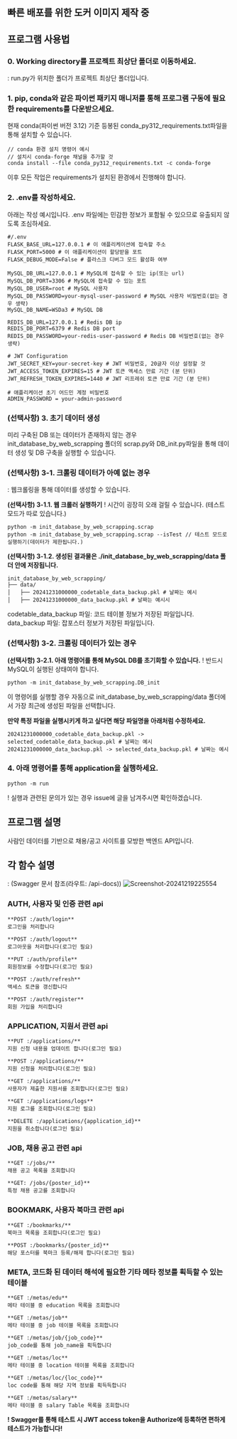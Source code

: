 ## 빠른 배포를 위한 도커 이미지 제작 중


## 프로그램 사용법
### 0. Working directory를 프로젝트 최상단 폴더로 이동하세요.
: run.py가 위치한 폴더가 프로젝트 최상단 폴더입니다.

### 1. pip, conda와 같은 파이썬 패키지 매니저를 통해 프로그램 구동에 필요한 requirements를 다운받으세요.
현재 conda(파이썬 버전 3.12) 기준 등봉된 conda_py312_requirements.txt파일을 통해 설치할 수 있습니다. 
```
// conda 환경 설치 명령어 예시
// 설치시 conda-forge 채널을 추가할 것
conda install --file conda_py312_requirements.txt -c conda-forge
```

이후 모든 작업은 requirements가 설치된 환경에서 진행해야 합니다.

### 2. .env를 작성하세요. 
아래는 작성 예시입니다. .env 파일에는 민감한 정보가 포함될 수 있으므로 유출되지 않도록 조심하세요.
```
#/.env
FLASK_BASE_URL=127.0.0.1 # 이 애플리케이션에 접속할 주소
FLASK_PORT=5000 # 이 애플리케이션이 할당받을 포트
FLASK_DEBUG_MODE=False # 플라스크 디버그 모드 활성화 여부

MySQL_DB_URL=127.0.0.1 # MySQL에 접속할 수 있는 ip(또는 url)
MySQL_DB_PORT=3306 # MySQL에 접속할 수 있는 포트
MySQL_DB_USER=root # MySQL 사용자
MySQL_DB_PASSWORD=your-mysql-user-password # MySQL 사용자 비밀번호(없는 경우 생략)
MySQL_DB_NAME=WSDa3 # MySQL DB

REDIS_DB_URL=127.0.0.1 # Redis DB ip
REDIS_DB_PORT=6379 # Redis DB port
REDIS_DB_PASSWORD=your-redis-user-password # Redis DB 비밀번호(없는 경우 생략)

# JWT Configuration
JWT_SECRET_KEY=your-secret-key # JWT 비밀번호, 20글자 이상 설정할 것
JWT_ACCESS_TOKEN_EXPIRES=15 # JWT 토큰 엑세스 만료 기간 (분 단위)
JWT_REFRESH_TOKEN_EXPIRES=1440 # JWT 리프레쉬 토큰 만료 기간 (분 단위)

# 애플리케이션 초기 어드민 계정 비밀번호
ADMIN_PASSWORD = your-admin-password 
``` 

### (선택사항) 3. 초기 데이터 생성
미리 구축된 DB 또는 데이터가 존재하지 않는 경우 init_database_by_web_scrapping 폴더의 scrap.py와 DB_init.py파일을 통해 데이터 생성 및 DB 구축을 실행할 수 있습니다.

### (선택사항) 3-1. 크롤링 데이터가 아예 없는 경우
: 웹크롤링을 통해 데이터를 생성할 수 있습니다.

**(선택사항) 3-1.1. 웹 크롤러 실행하기**
! 시간이 굉장히 오래 걸릴 수 있습니다. (테스트 모드가 따로 있습니다.)
```
python -m init_database_by_web_scrapping.scrap
python -m init_database_by_web_scrapping.scrap --isTest // 테스트 모드로 실행하기(데이터가 제한됩니다.)
```

**(선택사항) 3-1.2. 생성된 결과물은 ./init_database_by_web_scrapping/data 폴더 안에 저장됩니다.**
```
init_database_by_web_scrapping/
├── data/
│   ├── 20241231000000_codetable_data_backup.pkl # 날짜는 예시
│   ├── 20241231000000_data_backup.pkl # 날짜는 예시시
```
codetable_data_backup 파일: 코드 테이블 정보가 저장된 파일입니다.
data_backup 파일: 잡포스터 정보가 저장된 파일입니다.

### (선택사항) 3-2. 크롤링 데이터가 있는 경우
**(선택사항) 3-2.1. 아래 명령어를 통해 MySQL DB를 초기화할 수 있습니다.**
! 반드시 MySQL이 실행된 상태여야 합니다.
```
python -m init_database_by_web_scrapping.DB_init
```

이 명령어를 실행할 경우 자동으로 init_database_by_web_scrapping/data 폴더에서 가장 최근에 생성된 파일을 선택합니다.

**만약 특정 파일을 실행시키게 하고 싶다면 해당 파일명을 아래처럼 수정하세요.**
```
20241231000000_codetable_data_backup.pkl -> selected_codetable_data_backup.pkl # 날짜는 예시
20241231000000_data_backup.pkl -> selected_data_backup.pkl # 날짜는 예시
```

### 4. 아래 명령어를 통해 application을 실행하세요.
```
python -m run
```

! 실행과 관련된 문의가 있는 경우 issue에 글을 남겨주시면 확인하겠습니다.

## 프로그램 설명
사람인 데이터를 기반으로 채용/공고 사이트를 모방한 백엔드 API입니다.

## 각 함수 설명 
: (Swagger 문서 참조(라우트: /api-docs))
![Screenshot-20241219225554](https://github.com/user-attachments/assets/05f9b1d9-c5c6-4a8f-9c7b-02459b210d41)

### AUTH, 사용자 및 인증 관련 api
```
**POST :/auth/login**
로그인을 처리합니다

**POST :/auth/logout**
로그아웃을 처리합니다(로그인 필요)

**PUT :/auth/profile**
회원정보를 수정합니다(로그인 필요)

**POST :/auth/refresh**
액세스 토큰을 갱신합니다

**POST :/auth/register**
회원 가입을 처리합니다
```
### APPLICATION, 지원서 관련 api
```
**PUT :/applications/**
지원 신청 내용을 업데이트 합니다(로그인 필요)

**POST :/applications/**
지원 신청을 처리합니다(로그인 필요)

**GET :/applications/**
사용자가 제출한 지원서를 조회합니다(로그인 필요)

**GET :/applications/logs**
지원 로그를 조회합니다(로그인 필요)

**DELETE :/applications/{application_id}**
지원을 취소합니다(로그인 필요)
```
### JOB, 채용 공고 관련 api
```
**GET :/jobs/**
채용 공고 목록을 조회합니다

**GET: /jobs/{poster_id}**
특정 채용 공고를 조회합니다
```
### BOOKMARK, 사용자 북마크 관련 api
```
**GET :/bookmarks/**
북마크 목록을 조회합니다(로그인 필요)

**POST :/bookmarks/{poster_id}**
해당 포스터를 북마크 등록/해제 합니다(로그인 필요)
```
### META, 코드화 된 데이터 해석에 필요한 기타 메타 정보를 획득할 수 있는 테이블
```
**GET :/metas/edu**
메타 테이블 중 education 목록을 조회합니다

**GET :/metas/job**
메타 테이블 중 job 테이블 목록을 조회합니다

**GET :/metas/job/{job_code}**
job_code를 통해 job_name을 획득합니다

**GET :/metas/loc**
메타 테이블 중 location 테이블 목록을 조회합니다

**GET :/metas/loc/{loc_code}**
loc code를 통해 해당 지역 정보를 획득득합니다

**GET :/metas/salary**
메타 테이블 중 salary Table 목록을 조회합니다
```

**! Swagger를 통해 테스트 시 JWT access token을 Authorize에 등록하면 편하게 테스트가 가능합니다!**